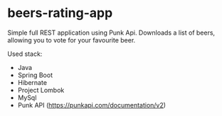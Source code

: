 # beers-rating-app

Simple full REST application using Punk Api. Downloads a list of beers, allowing you to vote for your favourite beer.

Used stack:

* Java
* Spring Boot
* Hibernate
* Project Lombok
* MySql
* Punk API (https://punkapi.com/documentation/v2)
